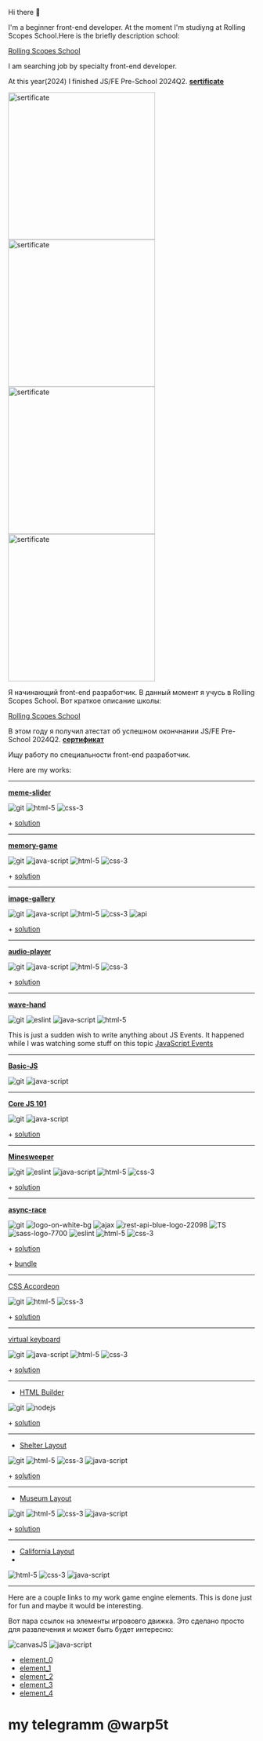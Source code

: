 Hi there 👋

I'm a beginner front-end developer. At the moment I'm studiyng at Rolling Scopes School.Here is the briefly description school:

[Rolling Scopes School](https://github.com/warp5t/tasks) 

I am searching job by specialty front-end developer.

At this year(2024) I finished JS/FE Pre-School 2024Q2.
**[sertificate](https://app.rs.school/certificate/9tb6uh1o)**

<img src="https://github.com/user-attachments/assets/5bdfbaf3-f97c-4dd8-be10-caaa15a6f56a" alt="sertificate" width="300">
<img src="https://github.com/user-attachments/assets/fcace9f2-7029-4a7c-a7b0-056568326adf" alt="sertificate" width="300">
<img src="https://github.com/user-attachments/assets/23add58a-3140-4c51-b7b2-644e930a72fb" alt="sertificate" width="300">
<img src="https://github.com/user-attachments/assets/39600899-bf7a-4ba4-81f8-cae09e5b112c" alt="sertificate" width="300">


 Я начинающий front-end разработчик. В данный момент я учусь в Rolling Scopes School. Вот краткое описание школы:

[Rolling Scopes School](https://github.com/warp5t/tasks) 

В этом году я получил атестат об успешном окончнании JS/FE Pre-School 2024Q2.
**[cертификат](https://app.rs.school/certificate/9tb6uh1o)**
 
 Ищу работу по специальности front-end разработчик.

 Here are my works:

---
**[meme-slider](https://github.com/rolling-scopes-school/tasks/tree/master/tasks/css-meme-slider)**

 ![git](https://github.com/user-attachments/assets/19dd0841-865c-4361-9bff-7f1978bd232f)
 ![html-5](https://github.com/user-attachments/assets/ae207402-0ab9-4e09-8e20-d45af8511906)
 ![css-3](https://github.com/user-attachments/assets/086a6c31-f66d-4bba-954f-8e78b7c914a2)

 \+ [solution](https://warp5t.github.io/cssMemeSlider/cssMemeSlider/index.html)

 ---
**[memory-game](https://github.com/rolling-scopes-school/tasks/blob/master/tasks/js30%23/js30-8.md)**

 ![git](https://github.com/user-attachments/assets/19dd0841-865c-4361-9bff-7f1978bd232f)
 ![java-script](https://github.com/user-attachments/assets/c44d462f-a3c7-482e-88d1-5231c50b6906)
 ![html-5](https://github.com/user-attachments/assets/ae207402-0ab9-4e09-8e20-d45af8511906)
 ![css-3](https://github.com/user-attachments/assets/086a6c31-f66d-4bba-954f-8e78b7c914a2)

 \+ [solution](https://rolling-scopes-school.github.io/warp5t-JSFEPRESCHOOL2024Q2/memory-game/)

 ---
**[image-gallery](https://github.com/rolling-scopes-school/tasks/blob/master/tasks/js30%23/js30-5.md)**

 ![git](https://github.com/user-attachments/assets/19dd0841-865c-4361-9bff-7f1978bd232f)
 ![java-script](https://github.com/user-attachments/assets/c44d462f-a3c7-482e-88d1-5231c50b6906)
 ![html-5](https://github.com/user-attachments/assets/ae207402-0ab9-4e09-8e20-d45af8511906)
 ![css-3](https://github.com/user-attachments/assets/086a6c31-f66d-4bba-954f-8e78b7c914a2)
 ![api](https://github.com/user-attachments/assets/775c6df8-2891-4584-80cb-b9512193e2e5)

\+ [solution](https://rolling-scopes-school.github.io/warp5t-JSFEPRESCHOOL2024Q2/image-gallery/)

 ---
 **[audio-player](https://github.com/rolling-scopes-school/tasks/blob/master/tasks/js30%23/js30-2.md)**
 
 ![git](https://github.com/user-attachments/assets/8b4fbfae-5cff-4ea1-a317-a13928ca5923)
 ![java-script](https://github.com/user-attachments/assets/0d665b45-b7ee-400c-8359-fccca0ffa85f)
 ![html-5](https://github.com/user-attachments/assets/e8e5c2d5-8411-47a5-9e5d-70de1438aece)
 ![css-3](https://github.com/user-attachments/assets/13b510a7-d948-4195-a832-28e6ab12ba13)

\+ [solution](https://rolling-scopes-school.github.io/warp5t-JSFEPRESCHOOL2024Q2/audio-player/)

 ---
**[wave-hand](https://warp5t.github.io/handWave.github.io/)**

![git](https://github.com/user-attachments/assets/8b4fbfae-5cff-4ea1-a317-a13928ca5923)
![eslint](https://github.com/warp5t/warp5t/assets/63461102/1075a846-c512-475f-bb04-ba33f2a00fef)
![java-script](https://github.com/warp5t/warp5t/assets/63461102/d6e6c8ec-d21b-4f17-9375-2e14acb53da0)
![html-5](https://github.com/warp5t/warp5t/assets/63461102/bf7b882c-53d0-4091-b8c8-4daca8a5ea6a)

This is just a sudden wish to write anything about JS Events.
It happened while I was watching some stuff on this topic [JavaScript Events](https://www.youtube.com/watch?v=VJEpE6DaOYo&t=3322s&ab_channel=RollingScopesSchool)
 
 ---
 **[Basic-JS](https://github.com/warp5t/basic-js?tab=readme-ov-file)**
 
![git](https://github.com/user-attachments/assets/8b4fbfae-5cff-4ea1-a317-a13928ca5923)
![java-script](https://github.com/warp5t/warp5t/assets/63461102/d6e6c8ec-d21b-4f17-9375-2e14acb53da0)

 ---
**[Core JS 101](https://github.com/mikhama/core-js-101)**

![git](https://github.com/user-attachments/assets/8b4fbfae-5cff-4ea1-a317-a13928ca5923)
![java-script](https://github.com/warp5t/warp5t/assets/63461102/d6e6c8ec-d21b-4f17-9375-2e14acb53da0)

\+ [solution](https://github.com/warp5t/core-js-101)
 
 ---
**[Minesweeper](https://github.com/rolling-scopes-school/tasks/blob/master/tasks/minesweeper/README.md)**

![git](https://github.com/user-attachments/assets/8b4fbfae-5cff-4ea1-a317-a13928ca5923)
![eslint](https://github.com/warp5t/warp5t/assets/63461102/1075a846-c512-475f-bb04-ba33f2a00fef)
![java-script](https://github.com/warp5t/warp5t/assets/63461102/d6e6c8ec-d21b-4f17-9375-2e14acb53da0)
![html-5](https://github.com/warp5t/warp5t/assets/63461102/ceb06e5f-2470-4e2b-9dd1-858294307f84)
![css-3](https://github.com/warp5t/warp5t/assets/63461102/d276eba0-a0d3-49c4-85ea-4801ed2fa2f4)

\+ [solution](https://warp5t.github.io/minesweeper.github.io/)

---
**[async-race](https://github.com/rolling-scopes-school/tasks/blob/master/tasks/async-race.md)**

![git](https://github.com/user-attachments/assets/8b4fbfae-5cff-4ea1-a317-a13928ca5923)
![logo-on-white-bg](https://github.com/warp5t/warp5t/assets/63461102/ba24eedb-917a-49c2-8141-54d415f53e48)
![ajax](https://github.com/warp5t/warp5t/assets/63461102/e28911af-78bb-4b76-8bb6-cdbaab7e8d39)
![rest-api-blue-logo-22098](https://github.com/warp5t/warp5t/assets/63461102/2b1a5990-fcf0-4fd8-a3b8-85186bdf05ad)
![TS](https://github.com/warp5t/warp5t/assets/63461102/a46802bb-259f-49ee-a593-cf15faaf454f)
![sass-logo-7700](https://github.com/warp5t/warp5t/assets/63461102/fc675fee-5dc4-4e8a-a6b4-f5cf2e5427ff)
![eslint](https://github.com/warp5t/warp5t/assets/63461102/1075a846-c512-475f-bb04-ba33f2a00fef)
![html-5](https://github.com/warp5t/warp5t/assets/63461102/bf7b882c-53d0-4091-b8c8-4daca8a5ea6a)
![css-3](https://github.com/warp5t/warp5t/assets/63461102/04870c92-3711-4b7a-ba57-380252b37060)

\+ [solution](https://github.com/warp5t/async-race)

\+ [bundle](https://github.com/warp5t/async-race-bundle)

---
[CSS Accordeon](https://github.com/DrDiman/CSS-Bayan-task)

![git](https://github.com/user-attachments/assets/8b4fbfae-5cff-4ea1-a317-a13928ca5923)
![html-5](https://github.com/warp5t/warp5t/assets/63461102/e237b558-9336-41b8-958c-cbaf75913286)
![css-3](https://github.com/warp5t/warp5t/assets/63461102/2958a5c1-a86a-4709-bbb7-ae4080be8856)

\+ [solution](https://warp5t.github.io/cssBayan/cssBayan/index.html)

---
[virtual keyboard](https://github.com/rolling-scopes-school/tasks/blob/master/tasks/virtual-keyboard/virtual-keyboard-en.md)

![git](https://github.com/user-attachments/assets/8b4fbfae-5cff-4ea1-a317-a13928ca5923)
![java-script](https://github.com/warp5t/warp5t/assets/63461102/dbde0e66-5b84-45d9-99fd-c9ec25c51509)
![html-5](https://github.com/warp5t/warp5t/assets/63461102/d29a45e9-2539-4154-b2e2-71e47ca01356)
![css-3](https://github.com/warp5t/warp5t/assets/63461102/d4dec4e1-00b7-4995-b422-4b1b24c473c9)

\+ [solution](https://github.com/warp5t/virtual-keyboard/pull/1)
  
--- 
- [HTML Builder](https://github.com/rolling-scopes-school/tasks/tree/master/stage1/tasks/html-builder)

![git](https://github.com/user-attachments/assets/8b4fbfae-5cff-4ea1-a317-a13928ca5923)
![nodejs](https://github.com/user-attachments/assets/18f19e0d-c6a5-4676-aba8-f20ed2b90b76)

\+ [solution](https://github.com/warp5t/HTML-builder)

---
- [Shelter Layout](https://github.com/rolling-scopes-school/tasks/blob/master/tasks/shelter/shelter.md)

![git](https://github.com/user-attachments/assets/8b4fbfae-5cff-4ea1-a317-a13928ca5923)
![html-5](https://github.com/warp5t/warp5t/assets/63461102/bf019a5e-8052-4c8b-a1c6-6a9ca6120d72)
![css-3](https://github.com/warp5t/warp5t/assets/63461102/d9e865f8-bc5b-4f79-8430-4f089f38a64a)
![java-script](https://github.com/warp5t/warp5t/assets/63461102/4f0e83ac-80a1-4a61-8f97-743f24a0a519)

\+ [solution](https://rolling-scopes-school.github.io/warp5t-JSFEPRESCHOOL2024Q2/shelter/)

---
- [Museum Layout](https://github.com/rolling-scopes-school/tasks/blob/master/tasks/museum/museum-dom.md)

![git](https://github.com/user-attachments/assets/8b4fbfae-5cff-4ea1-a317-a13928ca5923)
![html-5](https://github.com/warp5t/warp5t/assets/63461102/bf019a5e-8052-4c8b-a1c6-6a9ca6120d72)
![css-3](https://github.com/warp5t/warp5t/assets/63461102/d9e865f8-bc5b-4f79-8430-4f089f38a64a)
![java-script](https://github.com/warp5t/warp5t/assets/63461102/4f0e83ac-80a1-4a61-8f97-743f24a0a519)

\+ [solution](https://warp5t.github.io/museum.github.io/)
  
---
- [California Layout](https://warp5t.github.io/california.github.io/)
- 
![html-5](https://github.com/warp5t/warp5t/assets/63461102/bf019a5e-8052-4c8b-a1c6-6a9ca6120d72)
![css-3](https://github.com/warp5t/warp5t/assets/63461102/d9e865f8-bc5b-4f79-8430-4f089f38a64a)
![java-script](https://github.com/warp5t/warp5t/assets/63461102/4f0e83ac-80a1-4a61-8f97-743f24a0a519)

---

 Here are a couple links to my work game engine elements. This is done just for fun and maybe it would be interesting.
 
 Вот пара ссылок на элементы игрововго движка. Это сделано просто для развлечения и может быть будет интересно:

![canvasJS](https://github.com/warp5t/warp5t/assets/63461102/f381a6b6-21e9-47f6-9081-5b6e8dd11533)
![java-script](https://github.com/warp5t/warp5t/assets/63461102/a9d77883-ade9-4745-a36d-9196cfd2c17b)

- [element_0](https://warp5t.github.io/warp5t.element_engine_2.github.io/)
- [element_1](https://warp5t.github.io/warp5t.element_engine_1.github.io/)
- [element_2](https://warp5t.github.io/warp5t.element_engine_3.github.io/)
- [element_3](https://warp5t.github.io/warp5t.element_engine_4.github.io/)
- [element_4](https://warp5t.github.io/warp5t.element_engine_5.github.io/)

# my telegramm @warp5t


